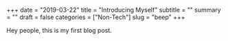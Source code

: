 +++
date = "2019-03-22"
title = "Introducing Myself"
subtitle = ""
summary = ""
draft = false
categories = ["Non-Tech"]
slug = "beep"
+++

Hey people, this is my first blog post.